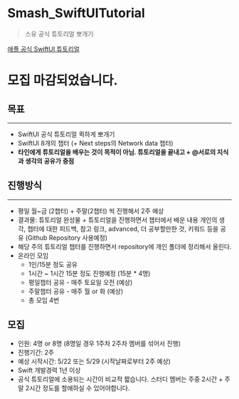 # Smash_SwiftUITutorial

> 스유 공식 튜토리얼 뽀개기

[애플 공식 SwiftUI 튜토리얼]([https://developer.apple.com/tutorials/app-dev-training](https://developer.apple.com/tutorials/app-dev-training))

# 모집 마감되었습니다.


## 목표
---
- SwiftUI 공식 튜토리얼 퀵하게 뽀개기
- SwiftUI 8개의 챕터 (+ Next steps의 Network data 챕터)
- **타인에게 튜토리얼을 배우는 것이 목적이 아님. 튜토리얼을 끝내고 + @서로의 지식과 생각의 공유가 중점**

## 진행방식
---
- 평일 월~금 (2챕터) + 주말(2챕터) 씩 진행해서 2주 예상
- 결과물: 튜토리얼 완성물 + 튜토리얼을 진행하면서 챕터에서 배운 내용 개인의 생각, 챕터에 대한 피드백, 참고 링크, advanced, 더 공부할만한 것, 키워드 등을 공유 (Github Repository 사용예정)
- 해당 주의 튜토리얼 챕터를 진행하면서 repository에 개인 폴더에 정리해서 올린다.
- 온라인 모임
  - 1인/15분 정도 공유
  - 1시간 ~ 1시간 15분 정도 진행예정 (15분 * 4명)
  - 평일챕터 공유 - 매주 토요일 오전 (예상)
  - 주말챕터 공유 - 매주 월 or 화 (예상)
  - 총 모임 4번

## 모집
- 인원: 4명 or 8명 (8명일 경우 1주차 2주차 멤버를 섞어서 진행)
- 진행기간: 2주
- 예상 시작시간: 5/22 또는 5/29 (시작날짜로부터 2주 예상)
- Swift 개발경력 1년 이상
- 공식 튜토리얼에 소용되는 시간이 비교적 짧습니다. 스터디 멤버는 주중 2시간 + 주말 2시간 정도를 할애하실 수 있어야합니다.

